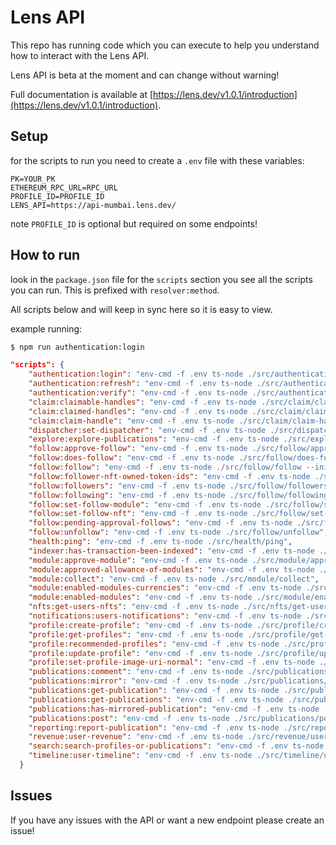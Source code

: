 # Lens API

This repo has running code which you can execute to help you understand how to interact with the Lens API.

Lens API is beta at the moment and can change without warning! 

Full documentation is available at [https://lens.dev/v1.0.1/introduction](https://lens.dev/v1.0.1/introduction).

## Setup

for the scripts to run you need to create a `.env` file with these variables:

```
PK=YOUR_PK
ETHEREUM_RPC_URL=RPC_URL
PROFILE_ID=PROFILE_ID
LENS_API=https://api-mumbai.lens.dev/
```

note `PROFILE_ID` is optional but required on some endpoints!

## How to run

look in the `package.json` file for the `scripts` section you see all the scripts you can run. This is prefixed with `resolver:method`.

All scripts below and will keep in sync here so it is easy to view.

example running:

```bash
$ npm run authentication:login
```

```json
"scripts": {
    "authentication:login": "env-cmd -f .env ts-node ./src/authentication/login --init",
    "authentication:refresh": "env-cmd -f .env ts-node ./src/authentication/refresh",
    "authentication:verify": "env-cmd -f .env ts-node ./src/authentication/verify",
    "claim:claimable-handles": "env-cmd -f .env ts-node ./src/claim/claimable-handles",
    "claim:claimed-handles": "env-cmd -f .env ts-node ./src/claim/claimed-handles",
    "claim:claim-handle": "env-cmd -f .env ts-node ./src/claim/claim-handle",
    "dispatcher:set-dispatcher": "env-cmd -f .env ts-node ./src/dispatcher/set-dispatcher",
    "explore:explore-publications": "env-cmd -f .env ts-node ./src/explore/explore-publications",
    "follow:approve-follow": "env-cmd -f .env ts-node ./src/follow/approve-follow",
    "follow:does-follow": "env-cmd -f .env ts-node ./src/follow/does-follow",
    "follow:follow": "env-cmd -f .env ts-node ./src/follow/follow --init",
    "follow:follower-nft-owned-token-ids": "env-cmd -f .env ts-node ./src/follow/follower-nft-owned-token-ids",
    "follow:followers": "env-cmd -f .env ts-node ./src/follow/followers",
    "follow:following": "env-cmd -f .env ts-node ./src/follow/following",
    "follow:set-follow-module": "env-cmd -f .env ts-node ./src/follow/set-follow-module",
    "follow:set-follow-nft": "env-cmd -f .env ts-node ./src/follow/set-follow-nft",
    "follow:pending-approval-follows": "env-cmd -f .env ts-node ./src/follow/pending-approval-follows --init",
    "follow:unfollow": "env-cmd -f .env ts-node ./src/follow/unfollow",
    "health:ping": "env-cmd -f .env ts-node ./src/health/ping",
    "indexer:has-transaction-been-indexed": "env-cmd -f .env ts-node ./src/indexer/has-transaction-been-indexed --init",
    "module:approve-module": "env-cmd -f .env ts-node ./src/module/approve-module --init",
    "module:approved-allowance-of-modules": "env-cmd -f .env ts-node ./src/module/approved-allowance-of-modules",
    "module:collect": "env-cmd -f .env ts-node ./src/module/collect",
    "module:enabled-modules-currencies": "env-cmd -f .env ts-node ./src/module/enabled-modules-currencies --init",
    "module:enabled-modules": "env-cmd -f .env ts-node ./src/module/enabled-modules --init",
    "nfts:get-users-nfts": "env-cmd -f .env ts-node ./src/nfts/get-users-nfts",
    "notifications:users-notifications": "env-cmd -f .env ts-node ./src/notifications/users-notifications",
    "profile:create-profile": "env-cmd -f .env ts-node ./src/profile/create-profile",
    "profile:get-profiles": "env-cmd -f .env ts-node ./src/profile/get-profiles --init",
    "profile:recommended-profiles": "env-cmd -f .env ts-node ./src/profile/recommended-profiles",
    "profile:update-profile": "env-cmd -f .env ts-node ./src/profile/update-profile",
    "profile:set-profile-image-uri-normal": "env-cmd -f .env ts-node ./src/profile/set-profile-image-uri-normal",
    "publications:comment": "env-cmd -f .env ts-node ./src/publications/comment",
    "publications:mirror": "env-cmd -f .env ts-node ./src/publications/mirror",
    "publications:get-publication": "env-cmd -f .env ts-node ./src/publications/get-publication",
    "publications:get-publications": "env-cmd -f .env ts-node ./src/publications/get-publications",
    "publications:has-mirrored-publication": "env-cmd -f .env ts-node ./src/publications/has-mirrored-publication",
    "publications:post": "env-cmd -f .env ts-node ./src/publications/post",
    "reporting:report-publication": "env-cmd -f .env ts-node ./src/reporting/report-publication",
    "revenue:user-revenue": "env-cmd -f .env ts-node ./src/revenue/user-revenue",
    "search:search-profiles-or-publications": "env-cmd -f .env ts-node ./src/search/search-profiles-or-publications",
    "timeline:user-timeline": "env-cmd -f .env ts-node ./src/timeline/user-timeline"
  }
```

## Issues

If you have any issues with the API or want a new endpoint please create an issue!
